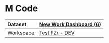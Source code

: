 



# M Code

|Dataset|[New Work Dashboard (6)](./../New-Work-Dashboard-(6).md)|
| :--- | :--- |
|Workspace|[Test FZr - DEV](../../Workspaces/Test-FZr---DEV.md)|
